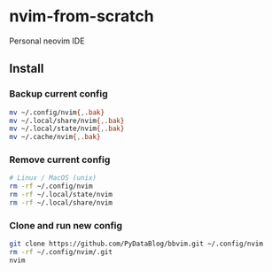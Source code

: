 # nvim-from-scratch

Personal neovim IDE

## Install

### Backup current config

```sh
mv ~/.config/nvim{,.bak}
mv ~/.local/share/nvim{,.bak}
mv ~/.local/state/nvim{,.bak}
mv ~/.cache/nvim{,.bak}
```

### Remove current config

```sh
# Linux / MacOS (unix)
rm -rf ~/.config/nvim
rm -rf ~/.local/state/nvim
rm -rf ~/.local/share/nvim
```

### Clone and run new config

```sh
git clone https://github.com/PyDataBlog/bbvim.git ~/.config/nvim
rm -rf ~/.config/nvim/.git
nvim
```
